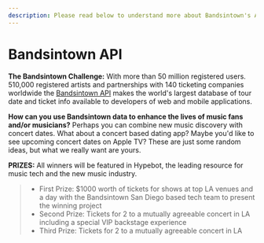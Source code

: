 ```yaml
---
description: Please read below to understand more about Bandsintown's API
---
```


# Bandsintown API



**The Bandsintown Challenge:** With more than 50 million registered users. 510,000 registered artists and partnerships with 140 ticketing companies worldwide the [Bandsintown API](https://eur02.safelinks.protection.outlook.com/?url=https%3A%2F%2Fartists.bandsintown.com%2Fsupport%2Fbandsintown-api&data=02%7C01%7CTristin.Marshall%40umusic.com%7C7471764b3a724787f5e308d767a3ab6e%7Cbbcb6b2f8c7c4e2486e46c36fed00b78%7C1%7C0%7C637091824961185206&sdata=10luD4jAHEiI5ykZIsmehx7BPP5gCIEjyleL5r%2FZ%2BBE%3D&reserved=0) makes the world's largest database of tour date and ticket info available to developers of web and mobile applications.   
  
**How can you use Bandsintown data to enhance the lives of music fans and/or musicians?**  Perhaps you can combine new music discovery with concert dates. What about a concert based dating app?  Maybe you'd like to see upcoming concert dates on Apple TV? These are just some random ideas, but what we really want are yours.  
  
**PRIZES:** All winners will be featured in Hypebot, the leading resource for music tech and the new music industry.  


> * First Prize: $1000 worth of tickets for shows at top LA venues and a day with the Bandsintown San Diego based tech team to present the winning project
> * Second Prize: Tickets for 2 to a mutually agreeable concert in LA including a special VIP backstage experience
> * Third Prize: Tickets for 2 to a mutually agreeable concert in LA

